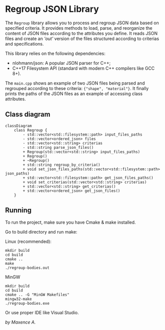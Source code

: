 # Regroup JSON Library

The `Regroup` library allows you to process and regroup JSON data based on specified criteria. It provides methods to load, parse, and reorganize the content of JSON files according to the attributes you define. It reads JSON files and create an _'out'_ version of the files structured according to criterias and specifications.

This library relies on the following dependencies:

* nlohmann/json: A popular JSON parser for C++;
* C++17 Filesystem API (standard with modern C++ compilers like GCC 8+).

The `main.cpp` shows an example of two JSON files being parsed and regrouped according to these criteria: `{"shape", "material"}`. It finally prints the paths of the JSON files as an example of accessing class attributes.

## Class diagram

```mermaid
classDiagram
    class Regroup {
        - std::vector<std::filesystem::path> input_files_paths
        - std::vector<ordered_json> files
        - std::vector<std::string> criterias
        - std::string parse_json_files()
        + Regroup(std::vector<std::string> input_files_paths)
        + Regroup()
        + ~Regroup()
        + std::string regroup_by_criteria()
        + void set_json_files_paths(std::vector<std::filesystem::path> json_paths)
        + std::vector<std::filesystem::path> get_json_files_paths()
        + void set_criterias(std::vector<std::string> criterias)
        + std::vector<std::string> get_criterias()
        + std::vector<ordered_json> get_json_files()
    }
```

## Running

To run the project, make sure you have Cmake & make installed.

Go to build directory and run make:

Linux (recommended):
```
mkdir build
cd build
cmake ..
make
./regroup-bodies.out
```

MinGW
```
mkdir build
cd build
cmake .. -G "MinGW Makefiles"
mingw32-make
./regroup-bodies.exe
```

Or use proper IDE like Visual Studio.



_by Maxence A._
